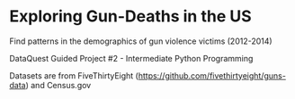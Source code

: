 # Exploring Gun-Deaths in the US
Find patterns in the demographics of gun violence victims (2012-2014)

DataQuest Guided Project #2 - Intermediate Python Programming

Datasets are from FiveThirtyEight (https://github.com/fivethirtyeight/guns-data) and Census.gov
